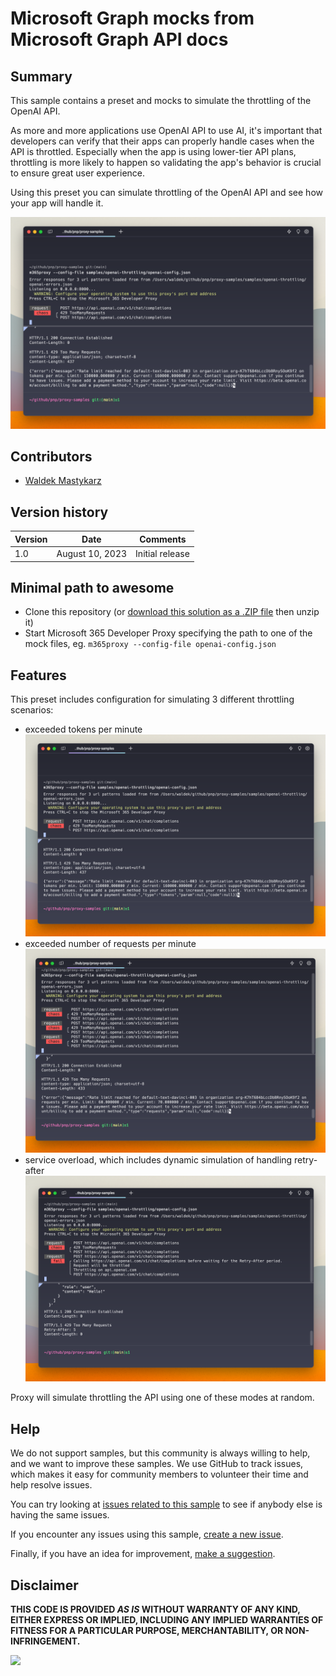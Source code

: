 # Microsoft Graph mocks from Microsoft Graph API docs

## Summary

This sample contains a preset and mocks to simulate the throttling of the OpenAI API.

As more and more applications use OpenAI API to use AI, it's important that developers can verify that their apps can properly handle cases when the API is throttled. Especially when the app is using lower-tier API plans, throttling is more likely to happen so validating the app's behavior is crucial to ensure great user experience.

Using this preset you can simulate throttling of the OpenAI API and see how your app will handle it.

![Microsoft 365 Developer Proxy simulating throttling of the OpenAI API when exceeded the number of tokens per minute](assets/throttling-tokens.png)

## Contributors

- [Waldek Mastykarz](https://github.com/waldekmastykarz)

## Version history

Version|Date|Comments
-------|----|--------
1.0|August 10, 2023|Initial release

## Minimal path to awesome

- Clone this repository (or [download this solution as a .ZIP file](https://pnp.github.io/download-partial/?url=https://github.com/pnp/proxy-samples/tree/main/samples/microsoft-graph-docs-mocks) then unzip it)
- Start Microsoft 365 Developer Proxy specifying the path to one of the mock files, eg. `m365proxy --config-file openai-config.json`

## Features

This preset includes configuration for simulating 3 different throttling scenarios:

- exceeded tokens per minute
  ![Microsoft 365 Developer Proxy simulating throttling of the OpenAI API when exceeded the number of tokens per minute](assets/throttling-tokens.png)
- exceeded number of requests per minute
  ![Microsoft 365 Developer Proxy simulating throttling of the OpenAI API when exceeded the number of requests per minute](assets/throttling-requests.png)
- service overload, which includes dynamic simulation of handling retry-after
  ![Microsoft 365 Developer Proxy simulating throttling of the OpenAI API when the server is overloaded](assets/throttling-overloaded.png)

Proxy will simulate throttling the API using one of these modes at random.

## Help

We do not support samples, but this community is always willing to help, and we want to improve these samples. We use GitHub to track issues, which makes it easy for  community members to volunteer their time and help resolve issues.

You can try looking at [issues related to this sample](https://github.com/pnp/proxy-samples/issues?q=label%3A%22sample%3A%20microsoft-graph-docs-mocks%22) to see if anybody else is having the same issues.

If you encounter any issues using this sample, [create a new issue](https://github.com/pnp/proxy-samples/issues/new).

Finally, if you have an idea for improvement, [make a suggestion](https://github.com/pnp/proxy-samples/issues/new).

## Disclaimer

**THIS CODE IS PROVIDED *AS IS* WITHOUT WARRANTY OF ANY KIND, EITHER EXPRESS OR IMPLIED, INCLUDING ANY IMPLIED WARRANTIES OF FITNESS FOR A PARTICULAR PURPOSE, MERCHANTABILITY, OR NON-INFRINGEMENT.**

![](https://m365-visitor-stats.azurewebsites.net/proxy-samples/samples/microsoft-graph-docs-mocks)
